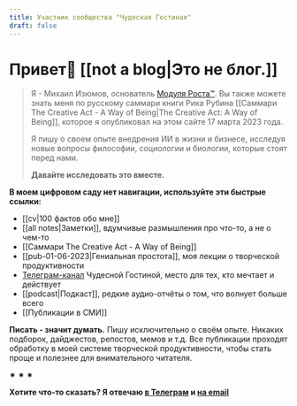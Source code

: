 ```yaml
---
title: Участник сообщества "Чудесная Гостиная"
draft: false
---
```

# Привет👋  [[not a blog|Это не блог.]]

>Я - Михаил Изюмов, основатель [Модуля Роста™](https://kto1.io/). Вы также можете знать меня по русскому саммари книги Рика Рубина [[Саммари The Creative Act - A Way of Being|The Creative Act: A Way of Being]], которое я опубликовал на этом сайте 17 марта 2023 года.
>
>Я пишу о своем опыте внедрения ИИ в жизни и бизнесе, исследуя новые вопросы философии, социологии и биологии, которые стоят перед нами. 
>
>**Давайте исследовать это вместе.**

**В моем цифровом саду нет навигации, используйте эти быстрые ссылки:**
- [[cv|100 фактов обо мне]]
- [[all notes|Заметки]], вдумчивые размышления про что-то, а не о чем-то
- [[Саммари The Creative Act - A Way of Being]]
- [[pub-01-06-2023|Гениальная простота]], моя лекции о творческой продуктивности
- [Телеграм-канал](https://t.me/izumov) Чудесной Гостиной, место для тех, кто мечтает и действует
- [[podcast|Подкаст]], редкие аудио-отчёты о том, что волнует больше всего
- [[Публикации в СМИ]]

**Писать - значит думать.**
Пишу исключительно о своём опыте. Никаких подборок, дайджестов, репостов, мемов и т.д. Все публикации проходят обработку в моей системе творческой продуктивности, чтобы стать проще и полезнее для внимательного читателя.

✷ ✷ ✷

**Хотите что-то сказать? Я отвечаю [в Телеграм](https://t.me/mikhail_izumov) и <a href = "mailto: izumov@thecreativeact.ru">на email </a>**